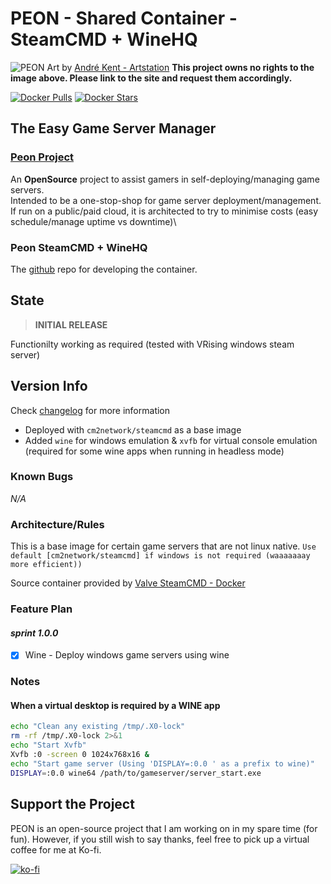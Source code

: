 # PEON - Shared Container - SteamCMD + WineHQ

![PEON](https://github.com/nox-noctua-consulting/peon/blob/main/media/andre-kent-peon-turntable.jpeg)
Art by [André Kent - Artstation](https://www.artstation.com/artwork/W2E0RQ)
**This project owns no rights to the image above. Please link to the site and request them accordingly.**

[![Docker Pulls](https://img.shields.io/docker/pulls/umlatt/steamcmd-winehq.svg)](https://hub.docker.com/r/umlatt/steamcmd-winehq)
[![Docker Stars](https://img.shields.io/docker/stars/umlatt/steamcmd-winehq.svg)](https://hub.docker.com/r/umlatt/steamcmd-winehq)

## The Easy Game Server Manager

### [Peon Project](https://github.com/nox-noctua-consulting/peon)

An **OpenSource** project to assist gamers in self-deploying/managing game servers.\
Intended to be a one-stop-shop for game server deployment/management.\
If run on a public/paid cloud, it is architected to try to minimise costs (easy schedule/manage uptime vs downtime)\

### Peon SteamCMD + WineHQ

The [github](https://github.com/nox-noctua-consulting/peon-plans/tree/master/containers/steamcmd-wine) repo for developing the container.

## State

> **INITIAL RELEASE**

Functionilty working as required (tested with VRising windows steam server)

## Version Info

Check [changelog](https://github.com/nox-noctua-consulting/peon-plans/blob/master/containers/steamcmd-wine/changelog.md) for more information

- Deployed with ``cm2network/steamcmd`` as a base image
- Added ``wine`` for windows emulation & ``xvfb`` for virtual console emulation (required for some wine apps when running in headless mode)

### Known Bugs

*N/A*

### Architecture/Rules

This is a base image for certain game servers that are not linux native. ``Use default [cm2network/steamcmd] if windows is not required (waaaaaaay more efficient))``

Source container provided by [Valve SteamCMD - Docker](https://developer.valvesoftware.com/wiki/SteamCMD#Docker)

### Feature Plan

#### *sprint 1.0.0*

- [x] Wine - Deploy windows game servers using wine

### Notes

#### When a **virtual** desktop is required by a WINE app

```bash
echo "Clean any existing /tmp/.X0-lock"
rm -rf /tmp/.X0-lock 2>&1
echo "Start Xvfb"
Xvfb :0 -screen 0 1024x768x16 &
echo "Start game server (Using 'DISPLAY=:0.0 ' as a prefix to wine)"
DISPLAY=:0.0 wine64 /path/to/gameserver/server_start.exe
```

## Support the Project

PEON is an open-source project that I am working on in my spare time (for fun).
However, if you still wish to say thanks, feel free to pick up a virtual coffee for me at Ko-fi.

[![ko-fi](https://ko-fi.com/img/githubbutton_sm.svg)](https://ko-fi.com/K3K567ILJ)
